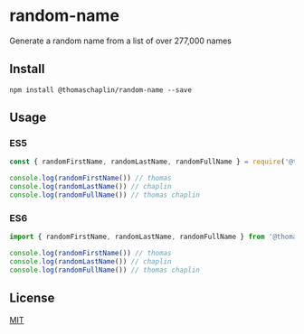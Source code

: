 # random-name

Generate a random name from a list of over 277,000 names

## Install

`npm install @thomaschaplin/random-name --save`

## Usage

### ES5

```js
const { randomFirstName, randomLastName, randomFullName } = require('@thomaschaplin/random-name')

console.log(randomFirstName()) // thomas
console.log(randomLastName()) // chaplin
console.log(randomFullName()) // thomas chaplin
```

### ES6

```js
import { randomFirstName, randomLastName, randomFullName } from '@thomaschaplin/random-name')

console.log(randomFirstName()) // thomas
console.log(randomLastName()) // chaplin
console.log(randomFullName()) // thomas chaplin
```

## License 

[MIT](./LICENSE)